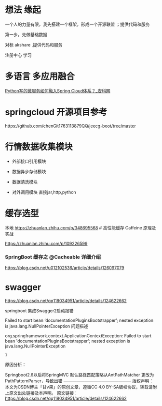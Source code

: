 # 想法 缘起

一个人的力量有限，我先搭建一个框架，形成一个开源联盟 ；提供代码和服务

第一步，先做基础数据 

对标 akshare ,提供代码和服务 

注册中心 学习 

# 多语言 多应用融合

[Python写的微服务如何融入Spring Cloud体系？_安科网](https://www.ancii.com/ah9zgm4dg/)

# springcloud 开源项目参考

https://github.com/chenGit1763113879QQ/jeecg-boot/tree/master

# 行情数据收集模块

- 外部接口引用模块

- 数据异步存储模块

- 数据清洗模块 

- 对外调用模块 直接jar,http,python 





# 缓存选型

本地 https://zhuanlan.zhihu.com/p/348695568 # 高性能缓存 Caffeine 原理及实战

https://zhuanlan.zhihu.com/p/109226599



### SpringBoot 缓存之 @Cacheable 详细介绍

https://blog.csdn.net/u012102536/article/details/126097079



# swagger

https://blog.csdn.net/qq118034951/article/details/124622662

springboot 集成Swagger2启动报错

Failed to start bean ‘documentationPluginsBootstrapper’; nested exception is java.lang.NullPointerException
问题描述

org.springframework.context.ApplicationContextException: Failed to start bean 'documentationPluginsBootstrapper'; nested exception is java.lang.NullPointerException

    1

原因分析：

Springboot2.6以后将SpringMVC 默认路径匹配策略从AntPathMatcher 更改为PathPatternParser，导致出错
————————————————
版权声明：本文为CSDN博主「甘v果」的原创文章，遵循CC 4.0 BY-SA版权协议，转载请附上原文出处链接及本声明。
原文链接：https://blog.csdn.net/qq118034951/article/details/124622662
